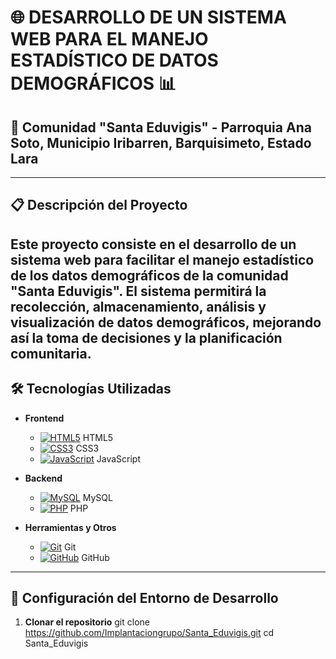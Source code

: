 # 🌐 DESARROLLO DE UN SISTEMA WEB PARA EL MANEJO ESTADÍSTICO DE DATOS DEMOGRÁFICOS 📊

## 🏡 Comunidad "Santa Eduvigis" - Parroquia Ana Soto, Municipio Iribarren, Barquisimeto, Estado Lara
---

## 📋 Descripción del Proyecto

Este proyecto consiste en el desarrollo de un sistema web para facilitar el manejo estadístico de los datos demográficos de la comunidad "Santa Eduvigis". El sistema permitirá la recolección, almacenamiento, análisis y visualización de datos demográficos, mejorando así la toma de decisiones y la planificación comunitaria.
---

## 🛠️ Tecnologías Utilizadas

- **Frontend**
  - [![HTML5](https://skillicons.dev/icons?i=html)](https://skillicons.dev) HTML5 
  - [![CSS3](https://skillicons.dev/icons?i=css)](https://skillicons.dev) CSS3
  - [![JavaScript](https://skillicons.dev/icons?i=js)](https://skillicons.dev) JavaScript

- **Backend**
  - [![MySQL](https://skillicons.dev/icons?i=mysql)](https://skillicons.dev) MySQL
  - [![PHP](https://skillicons.dev/icons?i=php)](https://skillicons.dev) PHP

- **Herramientas y Otros**
  - [![Git](https://skillicons.dev/icons?i=git)](https://skillicons.dev) Git 
  - [![GitHub](https://skillicons.dev/icons?i=github)](https://skillicons.dev) GitHub 
---

## 🔧 Configuración del Entorno de Desarrollo

1. **Clonar el repositorio**
   git clone https://github.com/Implantaciongrupo/Santa_Eduvigis.git
   cd Santa_Eduvigis
